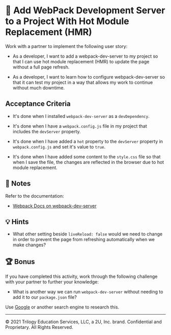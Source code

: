 # 📖 Add WebPack Development Server to a Project With Hot Module Replacement (HMR)

Work with a partner to implement the following user story:

* As a developer, I want to add a webpack-dev-server to my project so that I can use hot module replacement (HMR) to update the page without a full page refresh.

* As a developer, I want to learn how to configure webpack-dev-server so that it can test my project in a way that allows my work to continue without much downtime.

## Acceptance Criteria

* It's done when I installed `webpack-dev-server` as a `devDependency`.

* It's done when I have a `webpack.config.js` file in my project that includes the `devServer` property.

* It's done when I have added a `hot` property to the `devServer` property in `webpack.config.js` and set it's value to `true`.

* It's done when I have added some content to the `style.css` file so that when I save the file, the changes are reflected in the browser due to hot module replacement.

## 📝 Notes

Refer to the documentation:

* [Webpack Docs on webpack-dev-server](https://webpack.js.org/configuration/dev-server/)

## 💡 Hints

* What other setting beside `liveReload: false` would we need to change in order to prevent the page from refreshing automatically when we make changes?

## 🏆 Bonus

If you have completed this activity, work through the following challenge with your partner to further your knowledge:

* What is another way we can run `webpack-dev-server` without needing to add it to our `package.json` file?

Use [Google](https://www.google.com) or another search engine to research this.

---
© 2021 Trilogy Education Services, LLC, a 2U, Inc. brand. Confidential and Proprietary. All Rights Reserved.
